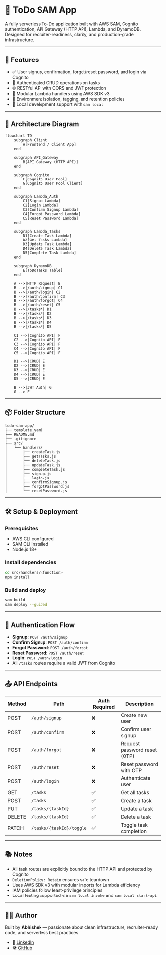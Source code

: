 # 📝 ToDo SAM App

A fully serverless To-Do application built with AWS SAM, Cognito authentication, API Gateway (HTTP API), Lambda, and DynamoDB. Designed for recruiter-readiness, clarity, and production-grade infrastructure.

---

## 🚀 Features

- ✅ User signup, confirmation, forgot/reset password, and login via Cognito  
- 🔐 Authenticated CRUD operations on tasks  
- 🌐 RESTful API with CORS and JWT protection  
- 🧱 Modular Lambda handlers using AWS SDK v3  
- 🧼 Environment isolation, tagging, and retention policies  
- 🧪 Local development support with `sam local`  

---

## 🧱 Architecture Diagram

```mermaid
flowchart TD
    subgraph Client
        A[Frontend / Client App]
    end

    subgraph API_Gateway
        B[API Gateway (HTTP API)]
    end

    subgraph Cognito
        F[Cognito User Pool]
        G[Cognito User Pool Client]
    end

    subgraph Lambda_Auth
        C1[Signup Lambda]
        C2[Login Lambda]
        C3[Confirm Signup Lambda]
        C4[Forgot Password Lambda]
        C5[Reset Password Lambda]
    end

    subgraph Lambda_Tasks
        D1[Create Task Lambda]
        D2[Get Tasks Lambda]
        D3[Update Task Lambda]
        D4[Delete Task Lambda]
        D5[Complete Task Lambda]
    end

    subgraph DynamoDB
        E[ToDoTasks Table]
    end

    A -->|HTTP Request| B
    B -->|/auth/signup| C1
    B -->|/auth/login| C2
    B -->|/auth/confirm| C3
    B -->|/auth/forgot| C4
    B -->|/auth/reset| C5
    B -->|/tasks*| D1
    B -->|/tasks*| D2
    B -->|/tasks*| D3
    B -->|/tasks*| D4
    B -->|/tasks*| D5

    C1 -->|Cognito API| F
    C2 -->|Cognito API| F
    C3 -->|Cognito API| F
    C4 -->|Cognito API| F
    C5 -->|Cognito API| F

    D1 -->|CRUD| E
    D2 -->|CRUD| E
    D3 -->|CRUD| E
    D4 -->|CRUD| E
    D5 -->|CRUD| E

    B -->|JWT Auth| G
    G --> F
```

---

## 📦 Folder Structure

```plaintext
todo-sam-app/
├── template.yaml
├── README.md
├── .gitignore
├── src/
│   └── handlers/
│       ├── createTask.js
│       ├── getTasks.js
│       ├── deleteTask.js
│       ├── updateTask.js
│       ├── completeTask.js
│       ├── signup.js
│       ├── login.js
│       ├── confirmSignup.js
│       ├── forgotPassword.js
│       └── resetPassword.js
```

---

## 🛠️ Setup & Deployment

### Prerequisites
- AWS CLI configured  
- SAM CLI installed  
- Node.js 18+  

### Install dependencies
```bash
cd src/handlers/<function>
npm install
```

### Build and deploy
```bash
sam build
sam deploy --guided
```

---

## 🔐 Authentication Flow

- **Signup**: `POST /auth/signup`  
- **Confirm Signup**: `POST /auth/confirm`  
- **Forgot Password**: `POST /auth/forgot`  
- **Reset Password**: `POST /auth/reset`  
- **Login**: `POST /auth/login`  
- All `/tasks` routes require a valid JWT from Cognito  

---

## 📤 API Endpoints

| Method | Path                     | Auth Required | Description                  |
|--------|--------------------------|---------------|------------------------------|
| POST   | `/auth/signup`           | ❌            | Create new user              |
| POST   | `/auth/confirm`          | ❌            | Confirm user signup          |
| POST   | `/auth/forgot`           | ❌            | Request password reset (OTP) |
| POST   | `/auth/reset`            | ❌            | Reset password with OTP      |
| POST   | `/auth/login`            | ❌            | Authenticate user            |
| GET    | `/tasks`                 | ✅            | Get all tasks                |
| POST   | `/tasks`                 | ✅            | Create a task                |
| PUT    | `/tasks/{taskId}`        | ✅            | Update a task                |
| DELETE | `/tasks/{taskId}`        | ✅            | Delete a task                |
| PATCH  | `/tasks/{taskId}/toggle` | ✅            | Toggle task completion       |

---

## 📚 Notes

- All task routes are explicitly bound to the HTTP API and protected by Cognito  
- `DeletionPolicy: Retain` ensures safe teardown  
- Uses AWS SDK v3 with modular imports for Lambda efficiency  
- IAM policies follow least-privilege principles  
- Local testing supported via `sam local invoke` and `sam local start-api`  

---

## 👨‍💻 Author

Built by **Abhishek** — passionate about clean infrastructure, recruiter-ready code, and serverless best practices.

- 💼 [LinkedIn](https://www.linkedin.com/in/abhishekgupta-2017)
- 🛠️ [GitHub](https://github.com/DevAbhishekGupta)
